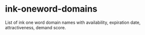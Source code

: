 # ink-oneword-domains
List of ink one word domain names with availability, expiration date, attractiveness, demand score.
